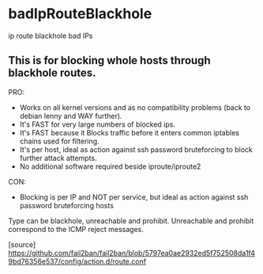 # badIpRouteBlackhole
ip route blackhole bad IPs

## This is for blocking whole hosts through blackhole routes.

PRO:
   - Works on all kernel versions and as no compatibility problems (back to debian lenny and WAY further).
   - It's FAST for very large numbers of blocked ips.
   - It's FAST because it Blocks traffic before it enters common iptables chains used for filtering.
   - It's per host, ideal as action against ssh password bruteforcing to block further attack attempts.
   - No additional software required beside iproute/iproute2


CON:
   - Blocking is per IP and NOT per service, but ideal as action against ssh password bruteforcing hosts


Type can be blackhole, unreachable and prohibit. Unreachable and prohibit correspond to the ICMP reject messages.

[source] https://github.com/fail2ban/fail2ban/blob/5797ea0ae2932ed5f752508da1f49bd76356e537/config/action.d/route.conf
